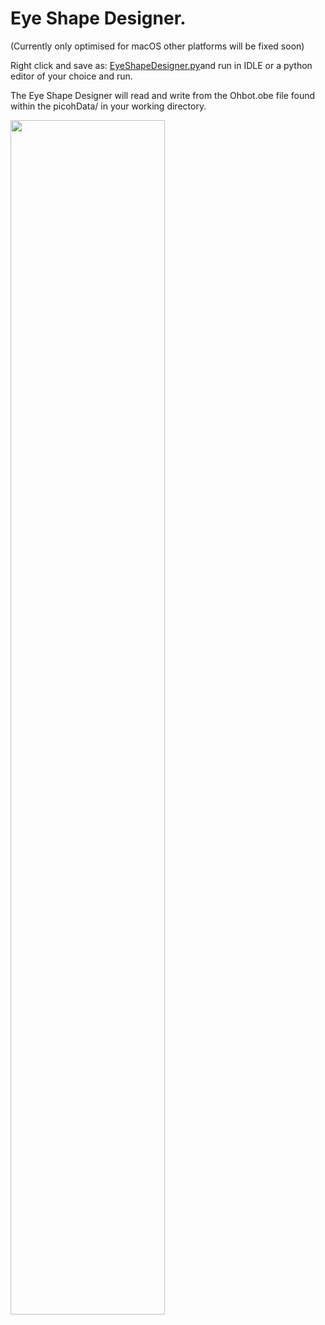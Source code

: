 # Eye Shape Designer. 

(Currently only optimised for macOS other platforms will be fixed soon) 

Right click and save as: [EyeShapeDesigner.py](https://raw.githubusercontent.com/ohbot/picoh-python/master/tools/EyeShapeDesigner/EyeShapeDesigner.py)and run in IDLE or a python editor of your choice and run. 

The Eye Shape Designer will read and write from the Ohbot.obe file found within the picohData/ in your working directory. 


<a href="https://github.com/ohbot/picoh-python/blob/master/.images/eyedesignerscreenshot.png?raw=true" target="_blank"><img src="https://github.com/ohbot/picoh-python/blob/master/.images/eyedesignerscreenshot.png?raw=true" border="0" width = "70%"/></a>



